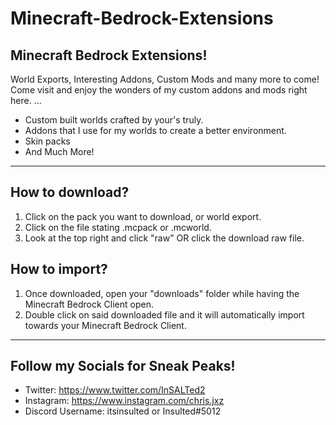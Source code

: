 # Minecraft-Bedrock-Extensions
Minecraft Bedrock Extensions!
-
World Exports, Interesting Addons, Custom Mods and many more to come!
Come visit and enjoy the wonders of my custom addons and mods right here.
...

 - Custom built worlds crafted by your's truly.
 - Addons that I use for my worlds to create a better environment.
 - Skin packs
 - And Much More!

--------------------------------------------------------------------------------
How to download?
-
1. Click on the pack you want to download, or world export.
2. Click on the file stating .mcpack or .mcworld.
3. Look at the top right and click "raw" OR click the download raw file.

How to import?
-
1. Once downloaded, open your "downloads" folder while having the Minecraft Bedrock Client open.
2. Double click on said downloaded file and it will automatically import towards your Minecraft Bedrock Client.
--------------------------------------------------------------------------------
Follow my Socials for Sneak Peaks!
-
- Twitter:
https://www.twitter.com/InSALTed2
- Instagram:
https://www.instagram.com/chris.jxz
- Discord Username:
itsinsulted or Insulted#5012

